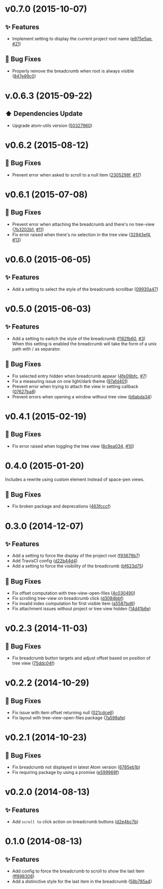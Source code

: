 <a name="v0.7.0"></a>
# v0.7.0 (2015-10-07)

## :sparkles: Features

- Implement setting to display the current project root name ([e975e5ae](https://github.com/abe33/atom-tree-view-breadcrumb/commit/e975e5aee136b93da92fb2eff1341d48cad49cd3), [#21](https://github.com/abe33/atom-tree-view-breadcrumb/issues/21))

## :bug: Bug Fixes

- Properly remove the breadcrumb when root is always visible ([847e89c0](https://github.com/abe33/atom-tree-view-breadcrumb/commit/847e89c01785d9d82d0b4cc1f2039c5828d20109))

<a name="v.0.6.3"></a>
# v.0.6.3 (2015-09-22)

## :arrow_up: Dependencies Update

- Upgrade atom-utils version ([50327960](https://github.com/abe33/atom-tree-view-breadcrumb/commit/50327960e212d7319587d4b25b8b61b04479d9be))

<a name="v0.6.2"></a>
# v0.6.2 (2015-08-12)

## :bug: Bug Fixes

- Prevent error when asked to scroll to a null item ([2305298f](https://github.com/abe33/atom-tree-view-breadcrumb/commit/2305298f34f38ee3549e0a42633c9ba7324becd8), [#17](https://github.com/abe33/atom-tree-view-breadcrumb/issues/17))

<a name="v0.6.1"></a>
# v0.6.1 (2015-07-08)

## :bug: Bug Fixes

- Prevent error when attaching the breadcrumb and there's no tree-view ([7b3202b1](https://github.com/abe33/atom-tree-view-breadcrumb/commit/7b3202b1cb2004faf40c1ca09ccfe7ac209cf0dd), [#11](https://github.com/abe33/atom-tree-view-breadcrumb/issues/11))
- Fix error raised when there's no selection in the tree view ([32943ef4](https://github.com/abe33/atom-tree-view-breadcrumb/commit/32943ef4a91a5de5beb28e7025e4ae67540a8f63), [#13](https://github.com/abe33/atom-tree-view-breadcrumb/issues/13))

<a name="v0.6.0"></a>
# v0.6.0 (2015-06-05)

## :sparkles: Features

- Add a setting to select the style of the breadcrumb scrollbar ([09930a47](https://github.com/abe33/atom-tree-view-breadcrumb/commit/09930a47cab717432c179e752c990b697b14465d))

<a name="v0.5.0"></a>
# v0.5.0 (2015-06-03)

## :sparkles: Features

- Add a setting to switch the style of the breadcrumb ([f162fb60](https://github.com/abe33/atom-tree-view-breadcrumb/commit/f162fb60a4f734bc89f46d771437d72bd58b426c), [#3](https://github.com/abe33/atom-tree-view-breadcrumb/issues/3))  <br>When this setting is enabled the breadcrumb will take the form of a
  unix path with / as separator.

## :bug: Bug Fixes

- Fix selected entry hidden when breadcrumb appear ([4fe09bfc](https://github.com/abe33/atom-tree-view-breadcrumb/commit/4fe09bfc69213efb630d58f5496e0122a86b8438), [#7](https://github.com/abe33/atom-tree-view-breadcrumb/issues/7))
- Fix a measuring issue on one light/dark theme ([97afd401](https://github.com/abe33/atom-tree-view-breadcrumb/commit/97afd40163c03a33eaaaebf83d9cd6e8768f09a2))
- Prevent error when trying to attach the view in setting callback ([07627ba8](https://github.com/abe33/atom-tree-view-breadcrumb/commit/07627ba8772311856b16f8385a02942fc998a251))
- Prevent errors when opening a window without tree view ([b6abda34](https://github.com/abe33/atom-tree-view-breadcrumb/commit/b6abda3491cc763f1af2df420fe6377b334e8cb3))

<a name="v0.4.1"></a>
# v0.4.1 (2015-02-19)

## :bug: Bug Fixes

- Fix error raised when toggling the tree view ([8c9ea034](https://github.com/abe33/atom-tree-view-breadcrumb/commit/8c9ea0346bb9a21d869b76951712b2148c3a85a0), [#10](https://github.com/abe33/atom-tree-view-breadcrumb/issues/10))

<a name="0.4.0"></a>
# 0.4.0 (2015-01-20)

Includes a rewrite using custom element instead of space-pen views.

## :bug: Bug Fixes

- Fix broken package and deprecations ([463fcccf](https://github.com/abe33/atom-tree-view-breadcrumb/commit/463fcccf22e3187cfd01e82d76c7e8a11729d754))

<a name="0.3.0"></a>
# 0.3.0 (2014-12-07)

## :sparkles: Features

- Add a setting to force the display of the project root ([f93679b7](https://github.com/abe33/atom-tree-view-breadcrumb/commit/f93679b7b520ec5194cd2728b9acb3d438a0c5df))
- Add TravisCI config ([d22b44d4](https://github.com/abe33/atom-tree-view-breadcrumb/commit/d22b44d4fd4880acca2fc6ab0c01bb30448d8ddd))
- Add a setting to force the visibility of the breadcrumb ([bf623d75](https://github.com/abe33/atom-tree-view-breadcrumb/commit/bf623d75fa378d6b7fd89b07e17c266725c5d83e))

## :bug: Bug Fixes

- Fix offset computation with tree-view-open-files ([4c030490](https://github.com/abe33/atom-tree-view-breadcrumb/commit/4c030490cfa5a6e367ac8bcd24228378df57ab5e))
- Fix scrolling tree-view on breadcrumb click ([d3084bbf](https://github.com/abe33/atom-tree-view-breadcrumb/commit/d3084bbf3b32e263f19c3583411df583cf3ffd2d))
- Fix invalid index computation for first visible item ([a5587bd6](https://github.com/abe33/atom-tree-view-breadcrumb/commit/a5587bd6d0b76c3e328276d9b782eb999e849bf3))
- Fix attachment issues without project or tree view hidden ([14d41b6e](https://github.com/abe33/atom-tree-view-breadcrumb/commit/14d41b6e199244a8222eba090c44d678f6a4d2e6))

<a name="v0.2.3"></a>
# v0.2.3 (2014-11-03)

## :bug: Bug Fixes

- Fix breadcrumb button targets and adjust offset based on position of tree view ([75ddc04f](https://github.com/abe33/atom-tree-view-breadcrumb/commit/75ddc04f1a21189186db29f5ad0ee329811be5e0))

<a name="v0.2.2"></a>
# v0.2.2 (2014-10-29)

## :bug: Bug Fixes

- Fix issue with item offset returning null ([021cdce6](https://github.com/abe33/atom-tree-view-breadcrumb/commit/021cdce6b762d8f8731ba9bc14f9d9b40314ccb4))
- Fix layout with tree-view-open-files package ([7a598afe](https://github.com/abe33/atom-tree-view-breadcrumb/commit/7a598afef4881f4ae30212b5933013a03d2838c1))

<a name="v0.2.1"></a>
# v0.2.1 (2014-10-23)

## :bug: Bug Fixes

- Fix breadcrumb not displayed in latest Atom version ([6785eb1b](https://github.com/abe33/atom-tree-view-breadcrumb/commit/6785eb1b0233c50538785ea0cb3b08b187e546b9))
- Fix requiring package by using a promise ([e599969f](https://github.com/abe33/atom-tree-view-breadcrumb/commit/e599969fc36ad651f926d69faf7612cdde9c527c))

<a name="v0.2.0"></a>
# v0.2.0 (2014-08-13)

## :sparkles: Features

- Add `scroll to` click action on breadcrumb buttons ([d2e4bc7b](https://github.com/abe33/atom-tree-view-breadcrumb/commit/d2e4bc7b0d721eda06353728da5c380b40904eee))


<a name="0.1.0"></a>
# 0.1.0 (2014-08-13)

## :sparkles: Features

- Add config to force the breadcrumb to scroll to show the last item ([ff898308](https://github.com/atom/tree-view-breadcrumb/commit/ff898308c5f256e16279778748fafacf79549fe8))
- Add a distinctive style for the last item in the breadcrumb ([58b785a4](https://github.com/atom/tree-view-breadcrumb/commit/58b785a411cbe7c79962b365b204d3b72d8586ae))
